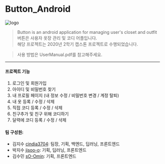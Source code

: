 # Button_Android
  ![logo](https://user-images.githubusercontent.com/52744390/103287726-9f7e4f80-4a26-11eb-8bbb-f87c22bb296f.png)  
> Button is an android application for managing user's closet and outfit   
> 버튼은 사용자 옷장 관리 및 코디 어플입니다.   
> 해당 프로젝트는 2020년 2학기 캡스톤 프로젝트로 수행되었습니다.   
   
> 사용 방법은 UserManual.pdf를 참고해주세요.
  
_______________      
#### 프로젝트 기능 
   1. 로그인 및 회원가입 
   2. 아이디 및 비밀번호 찾기 
   3. 내 프로필 페이지 (내 정보 수정 / 비밀번호 변경 / 계정 탈퇴)
   4. 내 옷 등록 / 수정 / 삭제 
   5. 직접 코디 등록 / 수정 / 삭제 
   6. 친구추가 및 친구 위해 코디하기 
   7. 달력에 코디 등록 / 수정 / 삭제 



   
#### 팀 구성원:
* 김지수 [cindia3704](https://github.com/cindia3704/): 팀장, 기획, 백엔드, 딥러닝, 프론트엔드
* 박지수 [jisoo-o](https://github.com/jisoo-o/): 기획, 딥러닝, 프론트엔드
* 김수민 [sO-Omin](https://github.com/sO-Omin/): 기획, 프론트엔드
